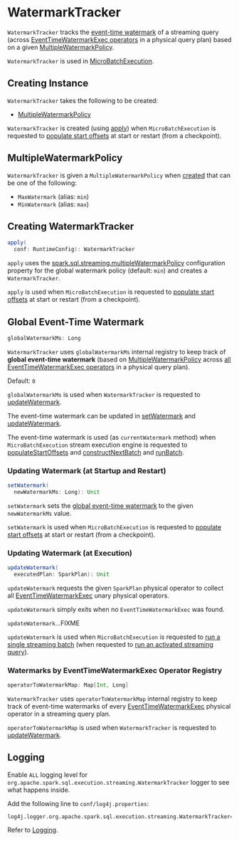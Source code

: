 # WatermarkTracker

`WatermarkTracker` tracks the [event-time watermark](#globalWatermarkMs) of a streaming query (across [EventTimeWatermarkExec operators](#operatorToWatermarkMap) in a physical query plan) based on a given [MultipleWatermarkPolicy](#policy).

`WatermarkTracker` is used in [MicroBatchExecution](MicroBatchExecution.md#watermarkTracker).

## Creating Instance

`WatermarkTracker` takes the following to be created:

* [MultipleWatermarkPolicy](#policy)

`WatermarkTracker` is created (using [apply](#apply)) when `MicroBatchExecution` is requested to [populate start offsets](MicroBatchExecution.md#populateStartOffsets) at start or restart (from a checkpoint).

## <span id="policy"><span id="MultipleWatermarkPolicy"><span id="MaxWatermark"><span id="MinWatermark"> MultipleWatermarkPolicy

`WatermarkTracker` is given a `MultipleWatermarkPolicy` when [created](#creating-instance) that can be one of the following:

* `MaxWatermark` (alias: `min`)
* `MinWatermark` (alias: `max`)

## <span id="apply"> Creating WatermarkTracker

```scala
apply(
  conf: RuntimeConfig): WatermarkTracker
```

`apply` uses the [spark.sql.streaming.multipleWatermarkPolicy](configuration-properties.md#spark.sql.streaming.multipleWatermarkPolicy) configuration property for the global watermark policy (default: `min`) and creates a `WatermarkTracker`.

`apply` is used when `MicroBatchExecution` is requested to [populate start offsets](MicroBatchExecution.md#populateStartOffsets) at start or restart (from a checkpoint).

## <span id="globalWatermarkMs"><span id="currentWatermark"> Global Event-Time Watermark

```scala
globalWatermarkMs: Long
```

`WatermarkTracker` uses `globalWatermarkMs` internal registry to keep track of **global event-time watermark** (based on [MultipleWatermarkPolicy](#policy) across [all EventTimeWatermarkExec operators](#operatorToWatermarkMap) in a physical query plan).

Default: `0`

`globalWatermarkMs` is used when `WatermarkTracker` is requested to [updateWatermark](#updateWatermark).

The event-time watermark can be updated in [setWatermark](#setWatermark) and [updateWatermark](#updateWatermark).

The event-time watermark is used (as `currentWatermark` method) when `MicroBatchExecution` stream execution engine is requested to [populateStartOffsets](MicroBatchExecution.md#populateStartOffsets) and [constructNextBatch](MicroBatchExecution.md#constructNextBatch) and [runBatch](MicroBatchExecution.md#runBatch).

### <span id="setWatermark"> Updating Watermark (at Startup and Restart)

```scala
setWatermark(
  newWatermarkMs: Long): Unit
```

`setWatermark` sets the [global event-time watermark](#globalwatermarkms) to the given `newWatermarkMs` value.

`setWatermark` is used when `MicroBatchExecution` is requested to [populate start offsets](MicroBatchExecution.md#populateStartOffsets) at start or restart (from a checkpoint).

### <span id="updateWatermark"> Updating Watermark (at Execution)

```scala
updateWatermark(
  executedPlan: SparkPlan): Unit
```

`updateWatermark` requests the given `SparkPlan` physical operator to collect all [EventTimeWatermarkExec](physical-operators/EventTimeWatermarkExec.md) unary physical operators.

`updateWatermark` simply exits when no `EventTimeWatermarkExec` was found.

`updateWatermark`...FIXME

`updateWatermark` is used when `MicroBatchExecution` is requested to [run a single streaming batch](MicroBatchExecution.md#runBatch) (when requested to [run an activated streaming query](MicroBatchExecution.md#runActivatedStream)).

### <span id="operatorToWatermarkMap"> Watermarks by EventTimeWatermarkExec Operator Registry

```scala
operatorToWatermarkMap: Map[Int, Long]
```

`WatermarkTracker` uses `operatorToWatermarkMap` internal registry to keep track of event-time watermarks of every [EventTimeWatermarkExec](physical-operators/EventTimeWatermarkExec.md) physical operator in a streaming query plan.

`operatorToWatermarkMap` is used when `WatermarkTracker` is requested to [updateWatermark](#updateWatermark).

## Logging

Enable `ALL` logging level for `org.apache.spark.sql.execution.streaming.WatermarkTracker` logger to see what happens inside.

Add the following line to `conf/log4j.properties`:

```text
log4j.logger.org.apache.spark.sql.execution.streaming.WatermarkTracker=ALL
```

Refer to [Logging](spark-logging.md).
